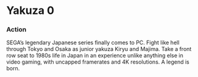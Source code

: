 # Yakuza 0

### Action

SEGA’s legendary Japanese series finally comes to PC. Fight like hell through Tokyo and Osaka as junior yakuza Kiryu and Majima. Take a front row seat to 1980s life in Japan in an experience unlike anything else in video gaming, with uncapped framerates and 4K resolutions. A legend is born.